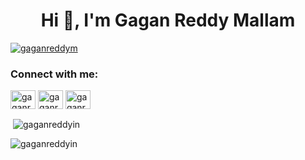 <h1 align="center">Hi 👋, I'm Gagan Reddy Mallam</h1>
<p align="left"> <a href="https://twitter.com/gaganreddym" target="blank"><img src="https://img.shields.io/twitter/follow/gaganreddym?logo=twitter&style=for-the-badge" alt="gaganreddym" /></a> </p>

<h3 align="left">Connect with me:</h3>
<p align="left">
<a href="https://twitter.com/gaganreddym" target="blank"><img align="center" src="https://raw.githubusercontent.com/rahuldkjain/github-profile-readme-generator/master/src/images/icons/Social/twitter.svg" alt="gaganreddym" height="30" width="40" /></a>
<a href="https://linkedin.com/in/gaganreddymallam" target="blank"><img align="center" src="https://raw.githubusercontent.com/rahuldkjain/github-profile-readme-generator/master/src/images/icons/Social/linked-in-alt.svg" alt="gaganreddymallam" height="30" width="40" /></a>
<a href="https://www.leetcode.com/gaganreddy01" target="blank"><img align="center" src="https://raw.githubusercontent.com/rahuldkjain/github-profile-readme-generator/master/src/images/icons/Social/leet-code.svg" alt="gaganreddy01" height="30" width="40" /></a>
</p>

<p>&nbsp;<img align="center" src="https://github-readme-stats.vercel.app/api?username=gaganreddyin&show_icons=true&locale=en" alt="gaganreddyin" /></p>

<p><img align="center" src="https://github-readme-streak-stats.herokuapp.com/?user=gaganreddyin&" alt="gaganreddyin" /></p>
